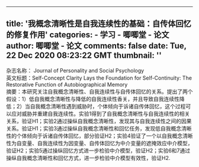 
---
title: '我概念清晰性是自我连续性的基础：自传体回忆的修复作用'
categories: 
    - 学习
    - 唧唧堂 - 论文
author: 唧唧堂 - 论文
comments: false
date: Tue, 22 Dec 2020 08:23:22 GMT
thumbnail: ''
---

<div>   
杂志名称： Journal of Personality and Social Psychology<br> 英文标题：Self-Concept Clarity Lays the Foundation for Self-Continuity: The Restorative Function of Autobiographical Memory<br> 摘要：本研究关注自我概念清晰性、自我连续性与自传体回忆的关系。提出了两个假设：1）低自我概念清晰性与降低的自我连续性香关，并且导致自我连续性降低；2）当自我概念清晰性遇到威胁时，个体倾向于诉诸自传体回忆，这个过程可以应对威胁并重建自我连续性。实验1得到了自我概念清晰性与自我连续性的相关关系，验证H1；实验2通过操纵自我概念清晰性，发现其与自我连续性之间的因果关系。验证H1；实验3通过操纵自我概念清晰性和回忆任务，发现低自我概念清晰性的个体倾向于诉诸自传体回忆，部分验证H2；实验4验证了一个以自我概念清晰性为自变量、自我连续性为因变量、自传体回忆为中介变量的遮掩效应中介模型，验证H2；实验5通过操纵回忆方式进一步检验中介模型，验证H2；实验6和7通过操纵自我概念清晰性和回忆方式，进一步检验中介模型有效性，验证H2.  
</div>
            